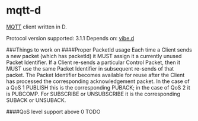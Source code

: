 mqtt-d
=============

[MQTT](http://docs.oasis-open.org/mqtt/mqtt/v3.1.1/os/mqtt-v3.1.1-os.html) client written in D.

Protocol version supported: 3.1.1
Depends on: [vibe.d](https://github.com/rejectedsoftware/vibe.d)

###Things to work on
####Proper PacketId usage
Each time a Client sends a new packet (which has packetId) it MUST assign it a currently unused Packet Identifier. If a Client re-sends a particular Control Packet, then it MUST use the same Packet Identifier in subsequent re-sends of that packet. The Packet Identifier becomes available for reuse after the Client has processed the corresponding acknowledgement packet. In the case of a QoS 1 PUBLISH this is the corresponding PUBACK; in the case of QoS 2 it is PUBCOMP. For SUBSCRIBE or UNSUBSCRIBE it is the corresponding SUBACK or UNSUBACK.

####QoS level support above 0
TODO

